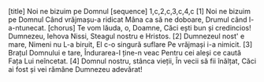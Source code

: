 [title] Noi ne bizuim pe Domnul
[sequence] 1,c,2,c,3,c,4,c
[1]
Noi ne bizuim pe Domnul
Când vrăjmașu-a ridicat
Mâna ca să ne doboare,
Drumul când l-a-ntunecat.
[chorus]
Te vom lăuda, o, Doamne,
Căci ești bun și credincios!
Dumnezeu, Iehova Nissi,
Steagul nostru e Hristos.
[2]
Dumnezeul nost' e mare,
Nimeni nu L-a biruit,
El c-o singură suflare
Pe vrăjmași i-a nimicit.
[3]
Brațul Domnului e tare,
Îndurarea-I ține-n veac
Pentru cei aleși ce caută
Fața Lui neîncetat.
[4]
Domnul nostru, stânca vieții,
În vecii să fii înălțat,
Căci ai fost și vei rămâne
Dumnezeu adevărat!

